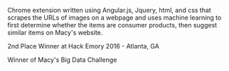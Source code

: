 Chrome extension written using Angular.js, Jquery, html, and css that scrapes the URLs of images on a webpage and uses machine learning to first determine whether the items are consumer products, then suggest similar items on Macy's website.

2nd Place Winner at Hack Emory 2016 - Atlanta, GA


Winner of Macy's Big Data Challenge
